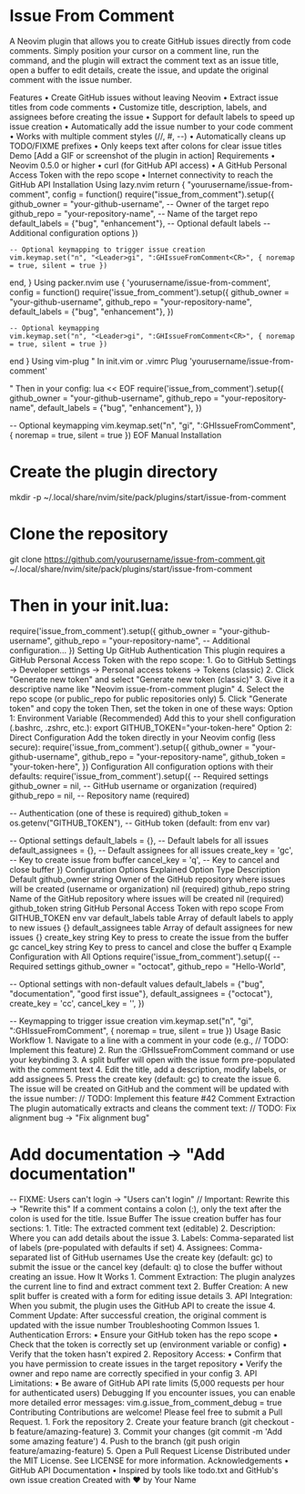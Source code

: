 # Issue From Comment
A Neovim plugin that allows you to create GitHub issues directly from code comments. Simply position your cursor on a comment line, run the command, and the plugin will extract the comment text as an issue title, open a buffer to edit details, create the issue, and update the original comment with the issue number.

Features
	•	Create GitHub issues without leaving Neovim
	•	Extract issue titles from code comments
	•	Customize title, description, labels, and assignees before creating the issue
	•	Support for default labels to speed up issue creation
	•	Automatically add the issue number to your code comment
	•	Works with multiple comment styles (//, #, --)
	•	Automatically cleans up TODO/FIXME prefixes
	•	Only keeps text after colons for clear issue titles
Demo
[Add a GIF or screenshot of the plugin in action]
Requirements
	•	Neovim 0.5.0 or higher
	•	curl (for GitHub API access)
	•	A GitHub Personal Access Token with the ⁠repo scope
	•	Internet connectivity to reach the GitHub API
Installation
Using lazy.nvim
return {
  "yourusername/issue-from-comment",
  config = function()
    require("issue_from_comment").setup({
      github_owner = "your-github-username", -- Owner of the target repo
      github_repo = "your-repository-name",  -- Name of the target repo
      default_labels = {"bug", "enhancement"}, -- Optional default labels
      -- Additional configuration options
    })
    
    -- Optional keymapping to trigger issue creation
    vim.keymap.set("n", "<Leader>gi", ":GHIssueFromComment<CR>", { noremap = true, silent = true })
  end,
}
Using packer.nvim
use {
  'yourusername/issue-from-comment',
  config = function()
    require('issue_from_comment').setup({
      github_owner = "your-github-username",
      github_repo = "your-repository-name",
      default_labels = {"bug", "enhancement"},
    })
    
    -- Optional keymapping
    vim.keymap.set("n", "<Leader>gi", ":GHIssueFromComment<CR>", { noremap = true, silent = true })
  end
}
Using vim-plug
" In init.vim or .vimrc
Plug 'yourusername/issue-from-comment'

" Then in your config:
lua << EOF
require('issue_from_comment').setup({
  github_owner = "your-github-username",
  github_repo = "your-repository-name",
  default_labels = {"bug", "enhancement"},
})

-- Optional keymapping
vim.keymap.set("n", "<Leader>gi", ":GHIssueFromComment<CR>", { noremap = true, silent = true })
EOF
Manual Installation
# Create the plugin directory
mkdir -p ~/.local/share/nvim/site/pack/plugins/start/issue-from-comment

# Clone the repository
git clone https://github.com/yourusername/issue-from-comment.git \
  ~/.local/share/nvim/site/pack/plugins/start/issue-from-comment

# Then in your init.lua:
require('issue_from_comment').setup({
  github_owner = "your-github-username",
  github_repo = "your-repository-name",
  -- Additional configuration...
})
Setting Up GitHub Authentication
This plugin requires a GitHub Personal Access Token with the ⁠repo scope:
	1.	Go to GitHub Settings → Developer settings → Personal access tokens → Tokens (classic)
	2.	Click "Generate new token" and select "Generate new token (classic)"
	3.	Give it a descriptive name like "Neovim issue-from-comment plugin"
	4.	Select the ⁠repo scope (or ⁠public_repo for public repositories only)
	5.	Click "Generate token" and copy the token
Then, set the token in one of these ways:
Option 1: Environment Variable (Recommended)
Add this to your shell configuration (⁠.bashrc, ⁠.zshrc, etc.):
export GITHUB_TOKEN="your-token-here"
Option 2: Direct Configuration
Add the token directly in your Neovim config (less secure):
require('issue_from_comment').setup({
  github_owner = "your-github-username",
  github_repo = "your-repository-name",
  github_token = "your-token-here",
})
Configuration
All configuration options with their defaults:
require('issue_from_comment').setup({
  -- Required settings
  github_owner = nil,           -- GitHub username or organization (required)
  github_repo = nil,            -- Repository name (required)
  
  -- Authentication (one of these is required)
  github_token = os.getenv("GITHUB_TOKEN"),  -- GitHub token (default: from env var)
  
  -- Optional settings
  default_labels = {},          -- Default labels for all issues
  default_assignees = {},       -- Default assignees for all issues
  create_key = '<Leader>gc',    -- Key to create issue from buffer
  cancel_key = 'q',             -- Key to cancel and close buffer
})
Configuration Options Explained
Option
Type
Description
Default
⁠github_owner
string
Owner of the GitHub repository where issues will be created (username or organization)
⁠nil (required)
⁠github_repo
string
Name of the GitHub repository where issues will be created
⁠nil (required)
⁠github_token
string
GitHub Personal Access Token with repo scope
From ⁠GITHUB_TOKEN env var
⁠default_labels
table
Array of default labels to apply to new issues
⁠{}
⁠default_assignees
table
Array of default assignees for new issues
⁠{}
⁠create_key
string
Key to press to create the issue from the buffer
⁠<Leader>gc
⁠cancel_key
string
Key to press to cancel and close the buffer
⁠q
Example Configuration with All Options
require('issue_from_comment').setup({
  -- Required settings
  github_owner = "octocat",
  github_repo = "Hello-World",
  
  -- Optional settings with non-default values
  default_labels = {"bug", "documentation", "good first issue"},
  default_assignees = {"octocat"},
  create_key = '<Leader>cc',
  cancel_key = '<Esc>',
})

-- Keymapping to trigger issue creation
vim.keymap.set("n", "<Leader>gi", ":GHIssueFromComment<CR>", { noremap = true, silent = true })
Usage
Basic Workflow
	1.	Navigate to a line with a comment in your code (e.g., ⁠// TODO: Implement this feature)
	2.	Run the ⁠:GHIssueFromComment command or use your keybinding
	3.	A split buffer will open with the issue form pre-populated with the comment text
	4.	Edit the title, add a description, modify labels, or add assignees
	5.	Press the create key (default: ⁠<Leader>gc) to create the issue
	6.	The issue will be created on GitHub and the comment will be updated with the issue number: ⁠// TODO: Implement this feature #42
Comment Extraction
The plugin automatically extracts and cleans the comment text:
// TODO: Fix alignment bug    →  "Fix alignment bug"
# Add documentation           →  "Add documentation"
-- FIXME: Users can't login   →  "Users can't login"
// Important: Rewrite this    →  "Rewrite this"
If a comment contains a colon (⁠:), only the text after the colon is used for the title.
Issue Buffer
The issue creation buffer has four sections:
	1.	Title: The extracted comment text (editable)
	2.	Description: Where you can add details about the issue
	3.	Labels: Comma-separated list of labels (pre-populated with defaults if set)
	4.	Assignees: Comma-separated list of GitHub usernames
Use the create key (default: ⁠<Leader>gc) to submit the issue or the cancel key (default: ⁠q) to close the buffer without creating an issue.
How It Works
	1.	Comment Extraction: The plugin analyzes the current line to find and extract comment text
	2.	Buffer Creation: A new split buffer is created with a form for editing issue details
	3.	API Integration: When you submit, the plugin uses the GitHub API to create the issue
	4.	Comment Update: After successful creation, the original comment is updated with the issue number
Troubleshooting
Common Issues
	1.	Authentication Errors:
	▪	Ensure your GitHub token has the ⁠repo scope
	▪	Check that the token is correctly set up (environment variable or config)
	▪	Verify that the token hasn't expired
	2.	Repository Access:
	▪	Confirm that you have permission to create issues in the target repository
	▪	Verify the owner and repo name are correctly specified in your config
	3.	API Limitations:
	▪	Be aware of GitHub API rate limits (5,000 requests per hour for authenticated users)
Debugging
If you encounter issues, you can enable more detailed error messages:
vim.g.issue_from_comment_debug = true
Contributing
Contributions are welcome! Please feel free to submit a Pull Request.
	1.	Fork the repository
	2.	Create your feature branch (⁠git checkout -b feature/amazing-feature)
	3.	Commit your changes (⁠git commit -m 'Add some amazing feature')
	4.	Push to the branch (⁠git push origin feature/amazing-feature)
	5.	Open a Pull Request
License
Distributed under the MIT License. See ⁠LICENSE for more information.
Acknowledgements
	•	GitHub API Documentation
	•	Inspired by tools like todo.txt and GitHub's own issue creation
Created with ❤️ by Your Name

